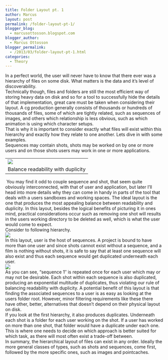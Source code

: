 ```yaml
---
title: Folder Layout pt. 1
author: Marcus
layout: post
permalink: /folder-layout-pt-1/
blogger_blog:
  - marcusottosson.blogspot.com
blogger_author:
  - Marcus Ottosson
blogger_permalink:
  - /2013/03/folder-layout-pt-1.html
categories:
  - Theory
---
```

<div>
  In a perfect world, the user will never have to know that there ever was a hierarchy of files on some disk. What matters is the data and it&#8217;s level of discoverability.
</div>

<div>
</div>

<div>
  Technically though, files and folders are still the most efficient way of storing heavy data on disk and so for a tool to successfully hide the details of that implementation, great care must be taken when considering their layout. A cg production generally consists of thousands or hundreds of thousands of files, some of which are tightly related, such as sequences of images, and others which relationship is less obvious, such as which animation is using which character setups.
</div>

<div>
</div>

<div>
  That is why it is important to consider exactly what files will exist within this hierarchy and exactly how they relate to one another. Lets dive in with some examples.
</div>

<div>
</div>

<div>
  Sequences may contain shots, shots may be worked on by one or more users and on those shots users may work in one or more applications.
</div>

<div>
</div>

<div>
</div>

<table align="center" cellpadding="0" cellspacing="0">
  <tr>
    <td>
      <a href="http://1.bp.blogspot.com/-BU6-1AQqMLw/UTnNnjPaHAI/AAAAAAAAAgU/RpxQ7HPqrEY/s1600/hierarchy.jpg" imageanchor="1"><img border="0" src="http://1.bp.blogspot.com/-BU6-1AQqMLw/UTnNnjPaHAI/AAAAAAAAAgU/RpxQ7HPqrEY/s1600/hierarchy.jpg" /></a>
    </td>
  </tr>
  
  <tr>
    <td>
      Balance readability with duplicity
    </td>
  </tr>
</table>

<div>
</div>

<div>
</div>

<div>
   You may find it odd to couple sequence and shot, that seem quite obviously interconnected, with that of user and application, but later I&#8217;ll head into more details why they can come in handy in parts of the tool that deals with a users sandboxes and working spaces. The ideal layout is the one that produces the most appealing balance between readability and duplicity. In this layout, besides the logical benefits of picturing it in ones mind, practical considerations occur such as removing one shot will results in the users working directory to be deleted as well, which is what the user would come to expect.
</div>

<div>
</div>

<div>
  Consider to following hierarchy.
</div>

<div>
</div>

<div>
</div>

<div>
  <a href="http://3.bp.blogspot.com/-fYAK-KljGBE/UTnTlrPuSOI/AAAAAAAAAgs/eOg_oOD8lLM/s1600/hierarchy_userfirst.jpg" imageanchor="1"><img border="0" src="http://3.bp.blogspot.com/-fYAK-KljGBE/UTnTlrPuSOI/AAAAAAAAAgs/eOg_oOD8lLM/s1600/hierarchy_userfirst.jpg" /></a>
</div>

<div>
</div>

<div>
  In this layout, user is the host of sequences. A project is bound to have more than one user and since shots cannot exist without a sequence, and a film is nothing without shots, it is safe to say that at least one sequence will also exist and thus each sequence would get duplicated underneath each user.
</div>

<div>
</div>

<div>
  <a href="http://2.bp.blogspot.com/-4W01oY0a4H0/UTnVEu0j-KI/AAAAAAAAAg4/DVhTeqR_yys/s1600/hierarchy_userfirst_superflous.jpg" imageanchor="1"><img border="0" src="http://2.bp.blogspot.com/-4W01oY0a4H0/UTnVEu0j-KI/AAAAAAAAAg4/DVhTeqR_yys/s1600/hierarchy_userfirst_superflous.jpg" /></a>
</div>

<div>
</div>

<div>
  As you can see, &#8220;sequence 1&#8243; is repeated once for each user which may or may not be desirable. Each shot within each sequence is also duplicated, producing an exponential multitude of duplicates, thus violating our rule of balancing readability with duplicity. A potential benefit of this layout is that finding the associated sequences to a user is as easy as looking at the users folder root. However, minor filtering requirements like these there have other, better, alternatives that doesn&#8217;t depend on their physical layout on disk.
</div>

<div>
</div>

<div>
  If you look at the first hierarchy, it also produces duplicates. Underneath each shot is a folder for each user working on the shot. If a user has worked on more than one shot, that folder would have a duplicate under each one. This is where one needs to decide on which approach is better suited for which task, as there will most often exist a trade-off between.
</div>

<div>
</div>

<div>
  In summary, the hierarchical layout of files can exist in any order. Ideally the more general classes of types, such as shots and sequences, come first, followed by the more specific ones, such as images and pointcaches.
</div>

<div>
</div>